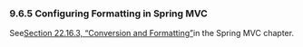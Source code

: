 ### 9.6.5 Configuring Formatting in Spring MVC

See[Section 22.16.3, “Conversion and Formatting”](https://docs.spring.io/spring/docs/4.3.11.RELEASE/spring-framework-reference/html/mvc.html#mvc-config-conversion)in the Spring MVC chapter.

